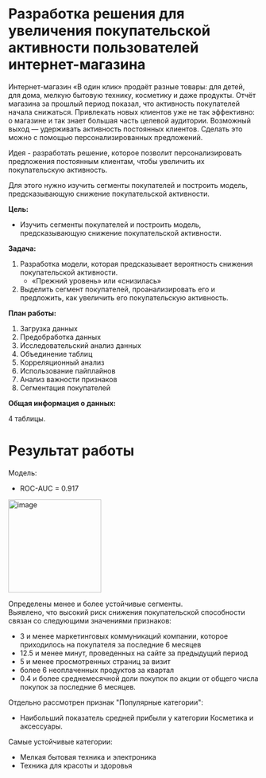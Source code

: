 # Разработка решения для увеличения покупательской активности пользователей интернет-магазина

Интернет-магазин «В один клик» продаёт разные товары: для детей, для дома, мелкую бытовую технику, косметику и даже продукты. 
Отчёт магазина за прошлый период показал, что активность покупателей начала снижаться. Привлекать новых клиентов уже не так эффективно: о магазине и так знает большая часть целевой аудитории. Возможный выход — удерживать активность постоянных клиентов. Сделать это можно с помощью персонализированных предложений.  
  
Идея -  разработать решение, которое позволит персонализировать предложения постоянным клиентам, чтобы увеличить их покупательскую активность.

Для этого нужно изучить сегменты покупателей и построить модель, предсказывающую снижение покупательской активности.

**Цель:**
* Изучить сегменты покупателей и построить модель, предсказывающую снижение покупательской активности.

**Задача:**
1. Разработка модели, которая предсказывает вероятность снижения покупательской активности.
    - «Прежний уровень» или «снизилась»
2. Выделить сегмент покупателей, проанализировать его и предложить, как увеличить его покупательскую активность. 
    

**План работы:**
1. Загрузка данных
2. Предобработка данных
3. Исследовательский анализ данных
4. Объединение таблиц
5. Корреляционный анализ
6. Использование пайплайнов
7. Анализ важности признаков
8. Сегментация покупателей

**Общая информация о данных:**

4 таблицы.

# Результат работы
Модель:
- ROC-AUC = 0.917

<img width="187" alt="image" src="https://github.com/user-attachments/assets/468e8221-fb98-44a0-9e15-8f7253f4d7b9" />


Определены менее и более устойчивые сегменты.   
Выявлено, что высокий риск снижения покупательской способности связан со следующими значениями признаков:
- 3 и менее маркетинговых коммуникаций компании, которое приходилось на покупателя за последние 6 месяцев
- 12.5 и менее минут, проведенных на сайте за предыдущий период
- 5 и менее просмотренных страниц за визит
- более 6 неоплаченных продуктов за квартал
- 0.4 и более среднемесячной доли покупок по акции от общего числа покупок за последние 6 месяцев.

Отдельно рассмотрен признак "Популярные категории":
- Наибольший показатель средней прибыли у категории Косметика и аксессуары.

Самые устойчивые категории:
- Мелкая бытовая техника и электроника
- Техника для красоты и здоровья
